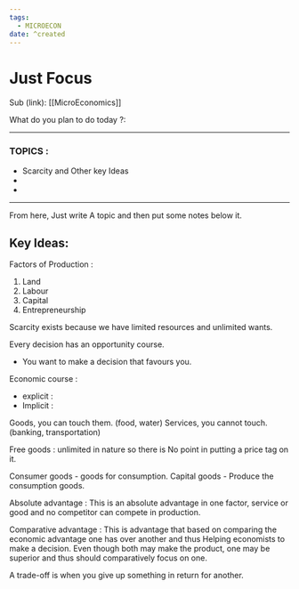 ```yaml
---
tags:
  - MICROECON
date: ^created
---
```

# Just Focus

Sub (link): [[MicroEconomics]]

What do you plan to do today ?: 

---
### TOPICS : 
* Scarcity and Other key Ideas
* 
* 
---
From here, Just write A topic and then put some notes below it. 

## Key Ideas: 

Factors of Production :
1. Land
2. Labour
3. Capital 
4. Entrepreneurship

Scarcity exists because we have limited resources and unlimited wants.

Every decision has an opportunity course. 
- You want to make a decision that favours you.

Economic course :
- explicit :
- Implicit :

Goods, you can touch them. (food, water)
Services, you cannot touch. (banking, transportation)

Free goods : unlimited in nature so there is No point in putting a price tag on it.

Consumer goods - goods for consumption.
Capital goods - Produce the consumption goods. 

Absolute advantage : This is an absolute advantage in one factor, service or good and no competitor can compete in production.

Comparative advantage : This is advantage that based on comparing the economic advantage one has over another and thus Helping economists to make a decision. Even though both may make the product, one may be superior and thus should comparatively focus on one.

A trade-off is when you give up something in return for another. 







